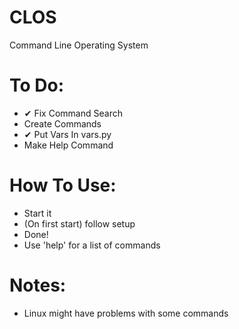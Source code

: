 # CLOS
Command Line Operating System

# To Do:
- ✔ Fix Command Search
- Create Commands
- ✔ Put Vars In vars.py
- Make Help Command

# How To Use:
- Start it
- (On first start) follow setup
- Done!
- Use 'help' for a list of commands

# Notes:
- Linux might have problems with some commands